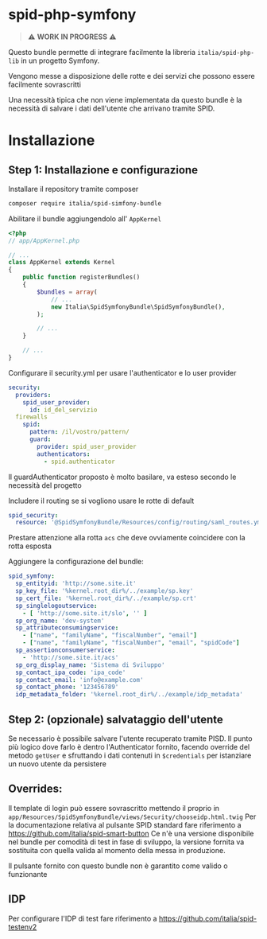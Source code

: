# spid-php-symfony

> ⚠️ **WORK IN PROGRESS** ⚠️

Questo bundle permette di integrare facilmente la libreria `italia/spid-php-lib` in un progetto Symfony.

Vengono messe a disposizione delle rotte e dei servizi che possono essere facilmente sovrascritti

Una necessità tipica che non viene implementata da questo bundle è la necessità di salvare i dati dell'utente che arrivano tramite SPID. 

# Installazione
## Step 1: Installazione e configurazione
Installare il repository tramite composer

```bash
composer require italia/spid-simfony-bundle
```

Abilitare il bundle aggiungendolo all' `AppKernel`

```php
<?php
// app/AppKernel.php

// ...
class AppKernel extends Kernel
{
    public function registerBundles()
    {
        $bundles = array(
            // ...
            new Italia\SpidSymfonyBundle\SpidSymfonyBundle(),
        );

        // ...
    }

    // ...
}
```
Configurare il security.yml per usare l'authenticator e lo user provider

```yaml
security:
  providers:
    spid_user_provider:
      id: id_del_servizio
  firewalls
    spid:
      pattern: /il/vostro/pattern/
      guard:
        provider: spid_user_provider
        authenticators:
          - spid.authenticator
```
Il guardAuthenticator proposto è molto basilare, va esteso secondo le necessità del progetto                  

Includere il routing se si vogliono usare le rotte di default
```yaml
spid_security:
  resource: '@SpidSymfonyBundle/Resources/config/routing/saml_routes.yml'
```
Prestare attenzione alla rotta `acs` che deve ovviamente coincidere con la rotta esposta


Aggiungere la configurazione del bundle:
```yaml
spid_symfony:
  sp_entityid: 'http://some.site.it'
  sp_key_file: '%kernel.root_dir%/../example/sp.key'
  sp_cert_file: '%kernel.root_dir%/../example/sp.crt'
  sp_singlelogoutservice: 
    - [ 'http://some.site.it/slo', '' ]
  sp_org_name: 'dev-system'
  sp_attributeconsumingservice:
    - ["name", "familyName", "fiscalNumber", "email"]
    - ["name", "familyName", "fiscalNumber", "email", "spidCode"]
  sp_assertionconsumerservice:
    - 'http://some.site.it/acs'
  sp_org_display_name: 'Sistema di Sviluppo'
  sp_contact_ipa_code: 'ipa_code'
  sp_contact_email: 'info@example.com'
  sp_contact_phone: '123456789'
  idp_metadata_folder: '%kernel.root_dir%/../example/idp_metadata'
```

## Step 2: (opzionale) salvataggio dell'utente 
Se necessario è possibile salvare l'utente recuperato tramite PISD. Il punto più logico dove farlo è dentro l'Authenticator fornito, facendo override del metodo `getUser` e sfruttando i dati contenuti in `$credentials` per istanziare un nuovo utente da persistere


## Overrides:
Il template di login può essere sovrascritto mettendo il proprio in `app/Resources/SpidSymfonyBundle/views/Security/chooseidp.html.twig`
Per la documentazione relativa al pulsante SPID standard fare riferimento a https://github.com/italia/spid-smart-button
Ce n'è una versione disponibile nel bundle per comodità di test in fase di sviluppo, la versione fornita va sostituita con quella valida al momento della messa in produzione.

Il pulsante fornito con questo bundle non è garantito come valido o funzionante

## IDP
Per configurare l'IDP di test fare riferimento a https://github.com/italia/spid-testenv2  